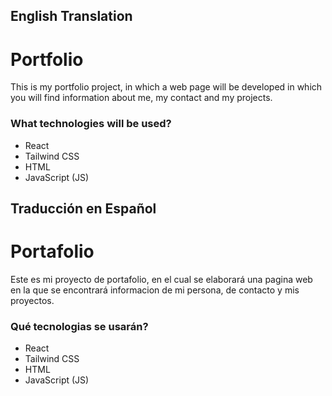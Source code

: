 ## English Translation
# Portfolio
This is my portfolio project, in which a web page will be developed in which you will find information about me, my contact and my projects. 
### What technologies will be used?
 - React
 - Tailwind CSS
 - HTML
 - JavaScript (JS)

   
## Traducción en Español
# Portafolio
Este es mi proyecto de portafolio, en el cual se elaborará una pagina web en la que se encontrará informacion de mi persona, de contacto y mis proyectos.
### Qué tecnologias se usarán?
 - React
 - Tailwind CSS
 - HTML
 - JavaScript (JS)
